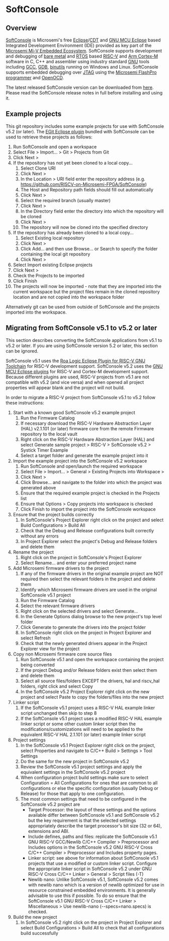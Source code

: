 # SoftConsole

## Overview

[SoftConsole](https://www.microsemi.com/products/fpga-soc/design-resources/design-software/softconsole) is Microsemi's free [Eclipse](https://www.eclipse.org/home/index.php)/[CDT](https://www.eclipse.org/cdt/) and [GNU MCU Eclipse](https://gnu-mcu-eclipse.github.io/) based Integrated Development Environment (IDE) provided as key part of the [Microsemi Mi-V Embedded Ecosystem](https://www.microsemi.com/products/fpga-soc/mi-v-ecosystem). SoftConsole supports development and debugging of [bare metal](https://en.wikipedia.org/wiki/Bare_machine) and [RTOS](https://en.wikipedia.org/wiki/Real-time_operating_system) based [RISC-V](https://riscv.org/) and [Arm Cortex-M](https://www.arm.com/products/processors/cortex-m) software in C, C++ and assembler using industry standard [GNU](https://www.gnu.org/) tools including [GCC](https://gcc.gnu.org/), [GDB](https://www.gnu.org/software/gdb/), [binutils](https://www.gnu.org/software/binutils/) running on Windows and Linux. SoftConsole supports embedded debugging over [JTAG](https://en.wikipedia.org/wiki/JTAG) using the [Microsemi FlashPro programmer](https://www.microsemi.com/products/fpga-soc/design-resources/programming-debug-tools) and [OpenOCD](http://openocd.org/).

The latest released SoftConsole version can be downloaded from [here](https://www.microsemi.com/products/fpga-soc/design-resources/design-software/softconsole#downloads).
Please read the SoftConsole release notes in full before installing and using it.

## Example projects

This git repository includes some example projects for use with SoftConsole v5.2 (or later).
The [EGit Eclipse plugin](https://www.eclipse.org/egit/) bundled with SoftConsole can be used to retrieve these projects as follows:

1. Run SoftConsole and open a workspace
2. Select File > Import… > Git > Projects from Git
3. Click Next >
4. If the repository has not yet been cloned to a local copy...
   1. Select Clone URI
   2. Click Next >
   3. In the Location > URI field enter the repository address (e.g. https://github.com/RISCV-on-Microsemi-FPGA/SoftConsole) 
   4. The Host and Repository path fields should fill out automatically
   5. Click Next >
   6. Select the required branch (usually master)
   7. Click Next >
   8. In the Directory field enter the directory into which the repository will be cloned
   9. Click Next >
   10. The repository will now be cloned into the specified directory
5. If the repository has already been cloned to a local copy...
   1. Select Existing local repository
   2. Click Next >
   3. Click Add… and then use Browse… or Search to specify the folder containing the local git repository
   4. Click Next > 
6. Select Import existing Eclipse projects 
7. Click Next >
8. Check the Projects to be imported 
9. Click Finish
10. The projects will now be imported - note that they are imported into the current workspace but the project files remain in the cloned repository location and are not copied into the workspace folder

Alternatively git can be used from outside of SoftConsole and the projects imported into the workspace.

## Migrating from SoftConsole v5.1 to v5.2 or later

This section describes converting the SoftConsole applications from v5.1 to v5.2 or later. If you are using SoftConsole version 5.2 or later, this section can be ignored.

SoftConsole v5.1 uses the [Roa Logic Eclipse Plugin for RISC-V GNU Toolchain](https://github.com/RoaLogic/riscv_gnu_eclipse) for RISC-V development support.
SoftConsole v5.2 uses the [GNU MCU Eclipse plugins](https://gnu-mcu-eclipse.github.io/) for RISC-V and Cortex-M development support.
Because different plugins are used, RISC-V projects from v5.1 are not compatible with v5.2 (and vice versa) and when opened all project properties will appear blank and the project will not build.

In order to migrate a RISC-V project from SoftConsole v5.1 to v5.2 follow these instructions:

1. Start with a known good SoftConsole v5.2 example project
   1. Run the Firmware Catalog
   2. If necessary download the RISC-V Hardware Abstraction Layer (HAL) v2.1.101 (or later) firmware core from the remote Firmware repository to the local vault
   3. Right click on the RISC-V Hardware Abstraction Layer (HAL) and select Generate sample project > RISC-V > SoftConsole v5.2 > Systick Timer Example
   4. Select a target folder and generate the example project into it
2. Import the example project into the SoftConsole v5.2 workspace
   1. Run SoftConsole and open/launch the required workspace
   2. Select File > Import… > General > Existing Projects into Workspace > 
   3. Click Next >
   4. Click Browse… and navigate to the folder into which the project was generated above
   5. Ensure that the required example project is checked in the Projects list
   6. Ensure that Options > Copy projects into workspace is checked
   7. Click Finish to import the project into the SoftConsole workspace
3. Ensure that the project builds correctly
   1. In SoftConsole's Project Explorer right click on the project and select Build Configurations > Build All
   2. Check that the Debug and Release configurations built correctly without any errors
   3. In Project Explorer select the project's Debug and Release folders and delete them
4. Rename the project
   1. Right click on the project in SoftConsole's Project Explorer
   2. Select Rename… and enter your preferred project name
5. Add Microsemi firmware drivers to the project
   1. If any of the firmware drivers in the original example project are NOT required then select the relevant folders in the project and delete them
   2. Identify which Microsemi firmware drivers are used in the original SoftConsole v5.1 project
   3. Run the Firmware Catalog
   4. Select the relevant firmware drivers 
   5. Right click on the selected drivers and select Generate…
   6. In the Generate Options dialog browse to the new project's top level folder
   7. Click Generate to generate the drivers into the project folder
   8. In SoftConsole right click on the project in Project Explorer and select Refresh
   9. Check that the newly generated drivers appear in the Project Explorer view for the project
6. Copy non Microsemi firmware core source files
   1. Run SoftConsole v5.1 and open the workspace containing the project being converted
   2. If the project Debug and/or Release folders exist then select them and delete them
   3. Select all source files/folders EXCEPT the drivers, hal and riscv_hal folders, right click and select Copy
   4. In the SoftConsole v5.2 Project Explorer right click on the new project and select Paste to copy the folders/files into the new project
7. Linker script
   1. If the SoftConsole v5.1 project uses a RISC-V HAL example linker script unchanged then skip to step 8
   2. If the SoftConsole v5.1 project uses a modified RISC-V HAL example linker script or some other custom linker script then the modifications/customizations will need to be applied to the equivalent RISC-V HAL 2.1.101 (or later) example linker script
8. Project settings
   1. In the SoftConsole v5.1 Project Explorer right click on the project, select Properties and navigate to C/C++ Build > Settings > Tool Settings
   2. Do the same for the new project in SoftConsole v5.2
   3. Review the SoftConsole v5.1 project settings and apply the equivalent settings in the SoftConsole v5.2 project
   4. When configuration project build settings make sure to select Configuration = All Configurations for ones that are common to all configurations or else the specific configuration (usually Debug or Release) for those that apply to one configuration.
   5. The most common settings that need to be configured in the SoftConsole v5.2 project are
      - Target Processor: the layout of these settings and the options available differ between SoftConsole v5.1 and SoftConsole v5.2 but the key requirement is that the selected settings appropriately describe the target processor's bit size (32 or 64), extensions and ABI.
      - Include defines, paths and files: replicate the SoftConsole v5.1 GNU RISC-V GCC/Newlib C/C++ Compiler > Preprocessor and Includes options in the SoftConsole v5.2 GNU RISC-V Cross C/C++ Compiler > Preprocessor and Includes property pages.
      - Linker script: see above for information about SoftConsole v5.1 projects that use a modified or custom linker script. Configure the appropriate linker script in SoftConsole v5.2 under GNU RISC-V Cross C/C++ Linker > General > Script files (-T)
      - Newlib nano: Unlike SoftConsole v5.1, SoftConsole v5.2 comes with newlib nano which is a version of newlib optimized for use in resource constrained embedded environments. It is generally advisable to use this if possible. To do so ensure that the SoftConsole v5.1 GNU RISC-V Cross C/C++ Linker > Miscellaneous > Use newlib-nano (--specs=nano.specs) is checked.
9.	Build the new project
    1.	In SoftConsole v5.2 right click on the project in Project Explorer and select Build Configurations > Build All to check that all configurations build successfully
 
